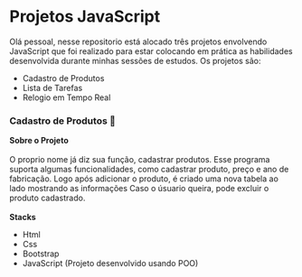 # Projetos JavaScript
 Olá pessoal, nesse repositorio está alocado três projetos envolvendo JavaScript que foi realizado para estar colocando em prática as habilidades desenvolvida durante minhas sessões de estudos.
 Os projetos são: 
* Cadastro de Produtos 
* Lista de Tarefas 
* Relogio em Tempo Real

### Cadastro de Produtos :open_file_folder:
**Sobre o Projeto**
<br/><br/>
O proprio nome já diz sua função, cadastrar produtos. Esse programa suporta algumas funcionalidades, como cadastrar produto, preço e ano de fabricação. Logo após adicionar o produto, é criado uma nova tabela ao lado mostrando as informações
Caso o úsuario queira, pode excluir o produto cadastrado.
<br/><br/>
**Stacks**
* Html
* Css
* Bootstrap
* JavaScript (Projeto desenvolvido usando POO) <br/><br/>

